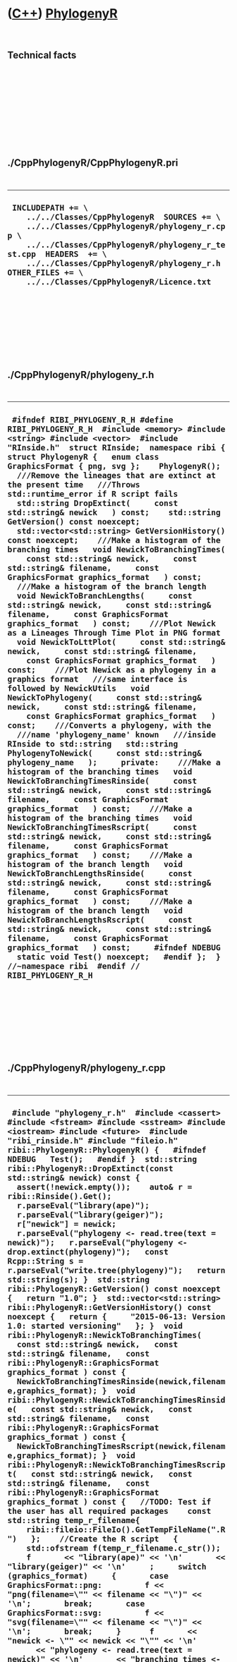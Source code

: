 



 

 

 

 

 

([C++](Cpp.htm)) [PhylogenyR](CppPhylogenyR.htm)
================================================

 

Technical facts
---------------

 

 

 

 

 

 

./CppPhylogenyR/CppPhylogenyR.pri
---------------------------------

 

  -----------------------------------------------------------------------------------------------------------------------------------------------------------------------------------------------------------------------------------------------------------------------------------------------------
  ` INCLUDEPATH += \     ../../Classes/CppPhylogenyR  SOURCES += \     ../../Classes/CppPhylogenyR/phylogeny_r.cpp \     ../../Classes/CppPhylogenyR/phylogeny_r_test.cpp  HEADERS  += \     ../../Classes/CppPhylogenyR/phylogeny_r.h  OTHER_FILES += \     ../../Classes/CppPhylogenyR/Licence.txt`
  -----------------------------------------------------------------------------------------------------------------------------------------------------------------------------------------------------------------------------------------------------------------------------------------------------

 

 

 

 

 

./CppPhylogenyR/phylogeny\_r.h
------------------------------

 

  --------------------------------------------------------------------------------------------------------------------------------------------------------------------------------------------------------------------------------------------------------------------------------------------------------------------------------------------------------------------------------------------------------------------------------------------------------------------------------------------------------------------------------------------------------------------------------------------------------------------------------------------------------------------------------------------------------------------------------------------------------------------------------------------------------------------------------------------------------------------------------------------------------------------------------------------------------------------------------------------------------------------------------------------------------------------------------------------------------------------------------------------------------------------------------------------------------------------------------------------------------------------------------------------------------------------------------------------------------------------------------------------------------------------------------------------------------------------------------------------------------------------------------------------------------------------------------------------------------------------------------------------------------------------------------------------------------------------------------------------------------------------------------------------------------------------------------------------------------------------------------------------------------------------------------------------------------------------------------------------------------------------------------------------------------------------------------------------------------------------------------------------------------------------------------------------------------------------------------------------------------------------------------------------------------------------------------------------------------------------------------------------------------------------------------------------------------------------------------------------------------------------------------------------------------------------
  ` #ifndef RIBI_PHYLOGENY_R_H #define RIBI_PHYLOGENY_R_H  #include <memory> #include <string> #include <vector>  #include "RInside.h"  struct RInside;  namespace ribi {  struct PhylogenyR {   enum class GraphicsFormat { png, svg };    PhylogenyR();    ///Remove the lineages that are extinct at the present time   ///Throws std::runtime_error if R script fails   std::string DropExtinct(     const std::string& newick   ) const;    std::string GetVersion() const noexcept;   std::vector<std::string> GetVersionHistory() const noexcept;    ///Make a histogram of the branching times   void NewickToBranchingTimes(     const std::string& newick,     const std::string& filename,     const GraphicsFormat graphics_format   ) const;    ///Make a histogram of the branch length   void NewickToBranchLengths(     const std::string& newick,     const std::string& filename,     const GraphicsFormat graphics_format   ) const;    ///Plot Newick as a Lineages Through Time Plot in PNG format   void NewickToLttPlot(     const std::string& newick,     const std::string& filename,     const GraphicsFormat graphics_format   ) const;    ///Plot Newick as a phylogeny in a graphics format   ///same interface is followed by NewickUtils   void NewickToPhylogeny(     const std::string& newick,     const std::string& filename,     const GraphicsFormat graphics_format   ) const;    ///Converts a phylogeny, with the   ///name 'phylogeny_name' known   ///inside RInside to std::string   std::string PhylogenyToNewick(     const std::string& phylogeny_name   );     private:    ///Make a histogram of the branching times   void NewickToBranchingTimesRinside(     const std::string& newick,     const std::string& filename,     const GraphicsFormat graphics_format   ) const;    ///Make a histogram of the branching times   void NewickToBranchingTimesRscript(     const std::string& newick,     const std::string& filename,     const GraphicsFormat graphics_format   ) const;    ///Make a histogram of the branch length   void NewickToBranchLengthsRinside(     const std::string& newick,     const std::string& filename,     const GraphicsFormat graphics_format   ) const;    ///Make a histogram of the branch length   void NewickToBranchLengthsRscript(     const std::string& newick,     const std::string& filename,     const GraphicsFormat graphics_format   ) const;     #ifndef NDEBUG   static void Test() noexcept;   #endif };  } //~namespace ribi  #endif // RIBI_PHYLOGENY_R_H`
  --------------------------------------------------------------------------------------------------------------------------------------------------------------------------------------------------------------------------------------------------------------------------------------------------------------------------------------------------------------------------------------------------------------------------------------------------------------------------------------------------------------------------------------------------------------------------------------------------------------------------------------------------------------------------------------------------------------------------------------------------------------------------------------------------------------------------------------------------------------------------------------------------------------------------------------------------------------------------------------------------------------------------------------------------------------------------------------------------------------------------------------------------------------------------------------------------------------------------------------------------------------------------------------------------------------------------------------------------------------------------------------------------------------------------------------------------------------------------------------------------------------------------------------------------------------------------------------------------------------------------------------------------------------------------------------------------------------------------------------------------------------------------------------------------------------------------------------------------------------------------------------------------------------------------------------------------------------------------------------------------------------------------------------------------------------------------------------------------------------------------------------------------------------------------------------------------------------------------------------------------------------------------------------------------------------------------------------------------------------------------------------------------------------------------------------------------------------------------------------------------------------------------------------------------------------------

 

 

 

 

 

./CppPhylogenyR/phylogeny\_r.cpp
--------------------------------

 

  -------------------------------------------------------------------------------------------------------------------------------------------------------------------------------------------------------------------------------------------------------------------------------------------------------------------------------------------------------------------------------------------------------------------------------------------------------------------------------------------------------------------------------------------------------------------------------------------------------------------------------------------------------------------------------------------------------------------------------------------------------------------------------------------------------------------------------------------------------------------------------------------------------------------------------------------------------------------------------------------------------------------------------------------------------------------------------------------------------------------------------------------------------------------------------------------------------------------------------------------------------------------------------------------------------------------------------------------------------------------------------------------------------------------------------------------------------------------------------------------------------------------------------------------------------------------------------------------------------------------------------------------------------------------------------------------------------------------------------------------------------------------------------------------------------------------------------------------------------------------------------------------------------------------------------------------------------------------------------------------------------------------------------------------------------------------------------------------------------------------------------------------------------------------------------------------------------------------------------------------------------------------------------------------------------------------------------------------------------------------------------------------------------------------------------------------------------------------------------------------------------------------------------------------------------------------------------------------------------------------------------------------------------------------------------------------------------------------------------------------------------------------------------------------------------------------------------------------------------------------------------------------------------------------------------------------------------------------------------------------------------------------------------------------------------------------------------------------------------------------------------------------------------------------------------------------------------------------------------------------------------------------------------------------------------------------------------------------------------------------------------------------------------------------------------------------------------------------------------------------------------------------------------------------------------------------------------------------------------------------------------------------------------------------------------------------------------------------------------------------------------------------------------------------------------------------------------------------------------------------------------------------------------------------------------------------------------------------------------------------------------------------------------------------------------------------------------------------------------------------------------------------------------------------------------------------------------------------------------------------------------------------------------------------------------------------------------------------------------------------------------------------------------------------------------------------------------------------------------------------------------------------------------------------------------------------------------------------------------------------------------------------------------------------------------------------------------------------------------------------------------------------------------------------------------------------------------------------------------------------------------------------------------------------------------------------------------------------------------------------------------------------------------------------------------------------------------------------------------------------------------------------------------------------------------------------------------------------------------------------------------------------------------------------------------------------------------------------------------------------------------------------------------------------------------------------------------------------------------------------------------------------------------------------------------------------------------------------------------------------------------------------------------------------------------------------------------------------------------------------------------------------------------------------------------------------------------------------------------------------------------------------------------------------------------------------------------------------------------------------------------------------------------------------------------------------------------------------------------------------------------------------------------------------------------------------------------------------------------------------------------------------------------------------------------------------------------------------------------------------------------------------------------------------------------------------------------------------------------------------------------------------------------------------------------------------------------------------------------------------------------------------------------------------------------------------------------------------------------------------------------------------------------------------------------------------------------------------------------------------------------------------------------------------------------------------------------------------------------------------------------------------------------------------------------------------------------------------------------------------------------------------------------------------------------------------------------------------------------------------------------------------------------------------------------------------------------------------------------------------------------------------------------------------------------------------------------------------------------------------------------------------------------------------------------------------------------------------------------------------------------------------------------------------------------------------------------------------------------------------------------------------------------------------------------------------------------------------------------------------------------------------------------------------------------------------------------------------------------------------------------------------------------------------------------------------------------------------------------------------------------------------------------------------------------------------------------------------------------------------------------------------------------------------------------------------------------------------------------------------------------------------------------------------------------------------------------------------------------------------------------------------------------------------------------------------------------------------------------------------------------------------------------------------------------------------------------------------------------------------------------------------------------------------------------------------------------------------------------------------------------------------------------------------------
  ` #include "phylogeny_r.h"  #include <cassert> #include <fstream> #include <sstream> #include <iostream> #include <future>  #include "ribi_rinside.h" #include "fileio.h"  ribi::PhylogenyR::PhylogenyR() {   #ifndef NDEBUG   Test();   #endif }  std::string ribi::PhylogenyR::DropExtinct(const std::string& newick) const {   assert(!newick.empty());    auto& r = ribi::Rinside().Get();   r.parseEval("library(ape)");   r.parseEval("library(geiger)");   r["newick"] = newick;   r.parseEval("phylogeny <- read.tree(text = newick)");   r.parseEval("phylogeny <- drop.extinct(phylogeny)");   const Rcpp::String s = r.parseEval("write.tree(phylogeny)");   return std::string(s); }  std::string ribi::PhylogenyR::GetVersion() const noexcept {   return "1.0"; }  std::vector<std::string> ribi::PhylogenyR::GetVersionHistory() const noexcept {   return {     "2015-06-13: Version 1.0: started versioning"   }; }  void ribi::PhylogenyR::NewickToBranchingTimes(   const std::string& newick,   const std::string& filename,   const ribi::PhylogenyR::GraphicsFormat graphics_format ) const {   NewickToBranchingTimesRinside(newick,filename,graphics_format); }  void ribi::PhylogenyR::NewickToBranchingTimesRinside(   const std::string& newick,   const std::string& filename,   const ribi::PhylogenyR::GraphicsFormat graphics_format ) const {   NewickToBranchingTimesRscript(newick,filename,graphics_format); }  void ribi::PhylogenyR::NewickToBranchingTimesRscript(   const std::string& newick,   const std::string& filename,   const ribi::PhylogenyR::GraphicsFormat graphics_format ) const {   //TODO: Test if the user has all required packages    const std::string temp_r_filename{     ribi::fileio::FileIo().GetTempFileName(".R")   };    //Create the R script   {     std::ofstream f(temp_r_filename.c_str());     f       << "library(ape)" << '\n'       << "library(geiger)" << '\n'     ;     switch (graphics_format)     {       case GraphicsFormat::png:         f << "png(filename=\"" << filename << "\")" << '\n';       break;       case GraphicsFormat::svg:         f << "svg(filename=\"" << filename << "\")" << '\n';       break;     }      f       << "newick <- \"" << newick << "\"" << '\n'       << "phylogeny <- read.tree(text = newick)" << '\n'       << "branching_times <- branching.times(phylogeny)" << '\n'       << "hist(branching_times)" << '\n'       << "dev.off()" << '\n';     ;   }    if (!ribi::fileio::FileIo().IsRegularFile(temp_r_filename))   {     std::stringstream s;     s << __FILE__ << "(" << __LINE__ << "): "       << "Could not create temporary R script file "       << "with filename '" << temp_r_filename << "'";     throw std::runtime_error(s.str().c_str());   }    //Execute the R script   {     std::stringstream cmd;     cmd << "Rscript " << temp_r_filename;     const int error{std::system(cmd.str().c_str())};     if (error)     {       std::clog << __FILE__ << ": error " << error << '\n';     }   }    if (!ribi::fileio::FileIo().IsRegularFile(filename))   {     std::stringstream s;     s << __FILE__ << "(" << __LINE__ << "): "       << "Could not create SVG "       << "with filename '" << filename << "'. "       << "Perhaps not all packages (ape, geiger) needed are installed? "       << "You can try to run the temporary R script file '"       << temp_r_filename       << "' yourself to see which error it gives"     ;     throw std::runtime_error(s.str().c_str());   }    //Delete the temporary R file   ribi::fileio::FileIo().DeleteFile(temp_r_filename); }  void ribi::PhylogenyR::NewickToBranchLengths(   const std::string& newick,   const std::string& filename,   const ribi::PhylogenyR::GraphicsFormat graphics_format ) const {   NewickToBranchLengthsRinside(newick,filename,graphics_format); }  void ribi::PhylogenyR::NewickToBranchLengthsRinside(   const std::string& newick,   const std::string& filename,   const ribi::PhylogenyR::GraphicsFormat graphics_format ) const {   NewickToBranchLengthsRscript(newick,filename,graphics_format); }  void ribi::PhylogenyR::NewickToBranchLengthsRscript(   const std::string& newick,   const std::string& filename,   const ribi::PhylogenyR::GraphicsFormat graphics_format ) const {   //TODO: Test if the user has all required packages    const std::string temp_r_filename{     ribi::fileio::FileIo().GetTempFileName(".R")   };    //Create the R script   {     std::ofstream f(temp_r_filename.c_str());     f       << "library(ape)" << '\n'       << "library(geiger)" << '\n'     ;     switch (graphics_format)     {       case GraphicsFormat::png:         f << "png(filename=\"" << filename << "\")" << '\n';       break;       case GraphicsFormat::svg:         f << "svg(filename=\"" << filename << "\")" << '\n';       break;     }      f       << "newick <- \"" << newick << "\"" << '\n'       << "phylogeny <- read.tree(text = newick)" << '\n'       << "branch_lengths <- phylogeny$edge.length" << '\n'       << "hist(branch_lengths)" << '\n'       << "dev.off()" << '\n';     ;   }    if (!ribi::fileio::FileIo().IsRegularFile(temp_r_filename))   {     std::stringstream s;     s << __FILE__ << "(" << __LINE__ << "): "       << "Could not create temporary R script file "       << "with filename '" << temp_r_filename << "'";     throw std::runtime_error(s.str().c_str());   }    //Execute the R script   {     std::stringstream cmd;     cmd << "Rscript " << temp_r_filename;     const int error{std::system(cmd.str().c_str())};     if (error)     {       std::clog << __FILE__ << ": error " << error << '\n';     }   }    if (!ribi::fileio::FileIo().IsRegularFile(filename))   {     std::stringstream s;     s << __FILE__ << "(" << __LINE__ << "): "       << "Could not create SVG "       << "with filename '" << filename << "'. "       << "Perhaps not all packages (ape, geiger) needed are installed? "       << "You can try to run the temporary R script file '"       << temp_r_filename       << "' yourself to see which error it gives"     ;     throw std::runtime_error(s.str().c_str());   }    //Delete the temporary R file   ribi::fileio::FileIo().DeleteFile(temp_r_filename); }  void ribi::PhylogenyR::NewickToLttPlot(   const std::string& newick,   const std::string& filename,   const ribi::PhylogenyR::GraphicsFormat graphics_format ) const {   assert(!newick.empty());   assert(!filename.empty());    //TODO: Test if the user has all required packages   auto& r = ribi::Rinside().Get();    r.parseEvalQ("library(ape)");   r.parseEvalQ("library(geiger)");   r["temp_filename"] = filename;   r["newick"] = newick;   r.parseEvalQ("phylogeny <- read.tree(text = newick)");    switch (graphics_format)   {     case GraphicsFormat::png:       r.parseEvalQ("png(filename=temp_filename)");     break;     case GraphicsFormat::svg:       r.parseEvalQ("svg(filename=temp_filename)");     break;   }   r.parseEvalQ("ltt.plot(phylogeny)");   r.parseEvalQ("dev.off()");    if (!ribi::fileio::FileIo().IsRegularFile(filename))   {     std::stringstream s;     s << __FILE__ << "(" << __LINE__ << "): "       << "Could not create SVG "       << "with filename '" << filename << "'. "       << "Perhaps not all packages (ape, geiger) needed are installed?"     ;     throw std::runtime_error(s.str().c_str());   } }  void ribi::PhylogenyR::NewickToPhylogeny(   const std::string& newick,   const std::string& filename,   const ribi::PhylogenyR::GraphicsFormat graphics_format ) const {   assert(!newick.empty());   assert(!filename.empty());    //TODO: Test if the user has all required packages   auto& r = ribi::Rinside().Get();    r.parseEvalQ("library(ape)");   r.parseEvalQ("library(geiger)");   r["temp_filename"] = filename;   r["newick"] = newick;   r.parseEvalQ("phylogeny <- read.tree(text = newick)");    switch (graphics_format)   {     case GraphicsFormat::png:       r.parseEvalQ("png(filename=temp_filename)");     break;     case GraphicsFormat::svg:       r.parseEvalQ("svg(filename=temp_filename)");     break;   }   r.parseEvalQ("plot(phylogeny)");   r.parseEvalQ("dev.off()");     if (!ribi::fileio::FileIo().IsRegularFile(filename))   {     std::stringstream s;     s << __FILE__ << "(" << __LINE__ << "): "       << "Could not create image "       << "with filename '" << filename << "'. "       << "Perhaps not all packages (ape, geiger) needed are installed?"     ;     throw std::runtime_error(s.str().c_str());   } }  std::string ribi::PhylogenyR::PhylogenyToNewick(   const std::string& phylogeny_name ) {   auto& r = ribi::Rinside().Get();   const Rcpp::String s = r.parseEval("write.tree("+ phylogeny_name + ")");   const std::string t = s;   return t; }`
  -------------------------------------------------------------------------------------------------------------------------------------------------------------------------------------------------------------------------------------------------------------------------------------------------------------------------------------------------------------------------------------------------------------------------------------------------------------------------------------------------------------------------------------------------------------------------------------------------------------------------------------------------------------------------------------------------------------------------------------------------------------------------------------------------------------------------------------------------------------------------------------------------------------------------------------------------------------------------------------------------------------------------------------------------------------------------------------------------------------------------------------------------------------------------------------------------------------------------------------------------------------------------------------------------------------------------------------------------------------------------------------------------------------------------------------------------------------------------------------------------------------------------------------------------------------------------------------------------------------------------------------------------------------------------------------------------------------------------------------------------------------------------------------------------------------------------------------------------------------------------------------------------------------------------------------------------------------------------------------------------------------------------------------------------------------------------------------------------------------------------------------------------------------------------------------------------------------------------------------------------------------------------------------------------------------------------------------------------------------------------------------------------------------------------------------------------------------------------------------------------------------------------------------------------------------------------------------------------------------------------------------------------------------------------------------------------------------------------------------------------------------------------------------------------------------------------------------------------------------------------------------------------------------------------------------------------------------------------------------------------------------------------------------------------------------------------------------------------------------------------------------------------------------------------------------------------------------------------------------------------------------------------------------------------------------------------------------------------------------------------------------------------------------------------------------------------------------------------------------------------------------------------------------------------------------------------------------------------------------------------------------------------------------------------------------------------------------------------------------------------------------------------------------------------------------------------------------------------------------------------------------------------------------------------------------------------------------------------------------------------------------------------------------------------------------------------------------------------------------------------------------------------------------------------------------------------------------------------------------------------------------------------------------------------------------------------------------------------------------------------------------------------------------------------------------------------------------------------------------------------------------------------------------------------------------------------------------------------------------------------------------------------------------------------------------------------------------------------------------------------------------------------------------------------------------------------------------------------------------------------------------------------------------------------------------------------------------------------------------------------------------------------------------------------------------------------------------------------------------------------------------------------------------------------------------------------------------------------------------------------------------------------------------------------------------------------------------------------------------------------------------------------------------------------------------------------------------------------------------------------------------------------------------------------------------------------------------------------------------------------------------------------------------------------------------------------------------------------------------------------------------------------------------------------------------------------------------------------------------------------------------------------------------------------------------------------------------------------------------------------------------------------------------------------------------------------------------------------------------------------------------------------------------------------------------------------------------------------------------------------------------------------------------------------------------------------------------------------------------------------------------------------------------------------------------------------------------------------------------------------------------------------------------------------------------------------------------------------------------------------------------------------------------------------------------------------------------------------------------------------------------------------------------------------------------------------------------------------------------------------------------------------------------------------------------------------------------------------------------------------------------------------------------------------------------------------------------------------------------------------------------------------------------------------------------------------------------------------------------------------------------------------------------------------------------------------------------------------------------------------------------------------------------------------------------------------------------------------------------------------------------------------------------------------------------------------------------------------------------------------------------------------------------------------------------------------------------------------------------------------------------------------------------------------------------------------------------------------------------------------------------------------------------------------------------------------------------------------------------------------------------------------------------------------------------------------------------------------------------------------------------------------------------------------------------------------------------------------------------------------------------------------------------------------------------------------------------------------------------------------------------------------------------------------------------------------------------------------------------------------------------------------------------------------------------------------------------------------------------------------------------------------------------------------------------------------------------------------------------------------------------------------------------------------------------------------------------------------------------------------------------------------------------------------

 

 

 

 

 

./CppPhylogenyR/phylogeny\_r\_test.cpp
--------------------------------------

 

  --------------------------------------------------------------------------------------------------------------------------------------------------------------------------------------------------------------------------------------------------------------------------------------------------------------------------------------------------------------------------------------------------------------------------------------------------------------------------------------------------------------------------------------------------------------------------------------------------------------------------------------------------------------------------------------------------------------------------------------------------------------------------------------------------------------------------------------------------------------------------------------------------------------------------------------------------------------------------------------------------------------------------------------------------------------------------------------------------------------------------------------------------------------------------------------------------------------------------------------------------------------------------------------------------------------------------------------------------------------------------------------------------------------------------------------------------------------------------------------------------------------------------------------------------------------------------------------------------------------------------------------------------------------------------------------------------------------------------------------------------------------------------------------------------------------------------------------------------------------------------------------------------------------------------------------------------------------------------------------------------------------------------------------------------------------------------------------------------------------------------------------------------------------------------------------------------------------------------------------------------------------------------------------------------------------------------------------------------------------------------------------------------------------------------------------------------------------------------------------------------------------------------------------------------------------------------------------------------------------------------------------------------------------------------------------------------------------------------------------------------------------------------------------------------------------------------------------------------------------------------------------------------------------------------------------------------------------------------------------------------------------------------------------------------------------------------------------------------------------------------------------------------------------------------------
  ` #include "phylogeny_r.h"  #include <cassert> #include <chrono>  #include "fileio.h" #include "testtimer.h" #include "trace.h" #include "ribi_rinside.h" #include "RInside.h"  #ifndef NDEBUG void ribi::PhylogenyR::Test() noexcept {   {     static bool is_tested{false};     if (is_tested) return;     is_tested = true;   }   {     ribi::fileio::FileIo();     auto& r = ribi::Rinside().Get();     r.parseEvalQ("library(ape)");     r.parseEvalQ("library(geiger)");   }   const ribi::TestTimer test_timer(__func__,__FILE__,1.0);   const bool verbose{false};    ribi::fileio::FileIo f;    PhylogenyR p;    if (verbose) { TRACE("NewickToPhylogeny as SVG of extinct and extant species"); }   {     const std::string temp_svg_filename{       f.GetTempFileName(".svg")     };     const std::string newick{"((F:2,G:2):1,H:3);"};     p.NewickToPhylogeny(       newick,       temp_svg_filename,       ribi::PhylogenyR::GraphicsFormat::svg     );     assert(f.IsRegularFile(temp_svg_filename));     //Clean up     f.DeleteFile(temp_svg_filename);   }   if (verbose) { TRACE("NewickToPhylogeny as PNG of extant species"); }   {     const std::string temp_png_filename{       f.GetTempFileName(".png")     };     const std::string newick{"((F:2,G:2):1,H:3);"};     p.NewickToPhylogeny(       newick,       temp_png_filename,       ribi::PhylogenyR::GraphicsFormat::png     );     assert(f.IsRegularFile(temp_png_filename));     //Clean up     f.DeleteFile(temp_png_filename.c_str());   }   #ifdef FIX_ISSUE_267   if (verbose) { TRACE("NewickToPhylogenyPng on hard phylogeny"); }   {     const TimePoint t{Clock::now()};      const std::string temp_png_filename{       f.GetTempFileName(".png")     };     const std::string newick{"((ER:1,GR:1):1);"};     p.NewickToPhylogenyPng(newick,temp_png_filename);     assert(f.IsRegularFile(temp_png_filename));     //Clean up     f.DeleteFile(temp_png_filename.c_str());       std::cout << "4: " << std::chrono::duration_cast<Msec>(Clock::now() - t).count() << " milliseconds" << '\n';   }   #endif   if (verbose) { TRACE("NewickToLttPlot"); }   {     const std::string temp_png_filename{       f.GetTempFileName(".png")     };     const std::string newick{"((F:2,G:2):1,H:3);"};     p.NewickToLttPlot(newick,temp_png_filename,GraphicsFormat::png);     assert(f.IsRegularFile(temp_png_filename));     //Clean up     f.DeleteFile(temp_png_filename.c_str());   }   if (verbose) { TRACE("DropExtinct"); }   {     assert(       p.DropExtinct(         "(L:1,(((((XD:1,ZD:1):1,CE:2):1,(FE:2,EE:2):1):1,(GD:1,ID:1):1,BD:1):3,(AC:1,EC:1):1,(((TC:1,FD:2):1,QC:1,RC:1):1,((((AE:1,BE:1):1,(WD:1,YD:1):1):1,HD:1):2,MC:1):1):1):3);"       ) == "((((XD:1,ZD:1):1,CE:2):1,(FE:2,EE:2):1):4,((AE:1,BE:1):1,(WD:1,YD:1):1):5);"     );   }   if (verbose) { TRACE("PhylogenyToNewick"); }   {     const std::string s{"((F:2,G:2):1,H:3);"};     auto& r = ribi::Rinside().Get();     r["newick"] = s;     r.parseEval("phylogeny <- read.tree(text = newick)");     const std::string t{p.PhylogenyToNewick("phylogeny")};     assert(s == t);   } } #endif`
  --------------------------------------------------------------------------------------------------------------------------------------------------------------------------------------------------------------------------------------------------------------------------------------------------------------------------------------------------------------------------------------------------------------------------------------------------------------------------------------------------------------------------------------------------------------------------------------------------------------------------------------------------------------------------------------------------------------------------------------------------------------------------------------------------------------------------------------------------------------------------------------------------------------------------------------------------------------------------------------------------------------------------------------------------------------------------------------------------------------------------------------------------------------------------------------------------------------------------------------------------------------------------------------------------------------------------------------------------------------------------------------------------------------------------------------------------------------------------------------------------------------------------------------------------------------------------------------------------------------------------------------------------------------------------------------------------------------------------------------------------------------------------------------------------------------------------------------------------------------------------------------------------------------------------------------------------------------------------------------------------------------------------------------------------------------------------------------------------------------------------------------------------------------------------------------------------------------------------------------------------------------------------------------------------------------------------------------------------------------------------------------------------------------------------------------------------------------------------------------------------------------------------------------------------------------------------------------------------------------------------------------------------------------------------------------------------------------------------------------------------------------------------------------------------------------------------------------------------------------------------------------------------------------------------------------------------------------------------------------------------------------------------------------------------------------------------------------------------------------------------------------------------------------------------------

 

 

 

 

 





 

[![Valid XHTML 1.0 Strict](valid-xhtml10.png){width="88"
height="31"}](http://validator.w3.org/check?uri=referer)

This page has been created by the [tool](Tools.htm)
[CodeToHtml](ToolCodeToHtml.htm)
